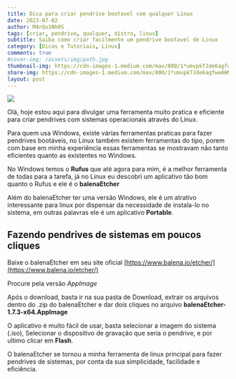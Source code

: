 ```yaml
---
title: Dica para criar pendrive bootavel com qualquer Linux
date: 2023-07-02
author: M4rQu1Nh0S
tags: [criar, pendrive, qualquer, distro, linux]
subtitle: Saiba como criar facilmente um pendrive bootavel de Linux
category: [Dicas e Tutoriais, Linux]
comments: true
#cover-img: /assets/img/path.jpg
thumbnail-img: https://cdn-images-1.medium.com/max/800/1*umvpkTJde6agfweAHN5Zag.png
share-img: https://cdn-images-1.medium.com/max/800/1*umvpkTJde6agfweAHN5Zag.png
layout: post
---
```


![](https://cdn-images-1.medium.com/max/800/1*umvpkTJde6agfweAHN5Zag.png)

Olá, hoje estou aqui para divulgar uma ferramenta muito pratica e eficiente para criar pendrives com sistemas operacionais através do Linux.

Para quem usa Windows, existe várias ferramentas praticas para fazer pendrives bootáveis, no Linux também existem ferramentas do tipo, porem com base em minha experiência essas ferramentas se mostravam não tanto eficientes quanto as existentes no Windows.

No Windows temos o **Rufus** que até agora para mim, é a melhor ferramenta de todas para a tarefa, já no Linux eu descobri um aplicativo tão bom quanto o Rufus e ele é o **balenaEtcher**

Além do balenaEtcher ter uma versão Windows, ele é um atrativo interessante para linux por dispensar da necessidade de instala-lo no sistema, em outras palavras ele é um aplicativo **Portable**.

## Fazendo pendrives de sistemas em poucos cliques

Baixe o balenaEtcher em seu site oficial
[https://www.balena.io/etcher/](https://www.balena.io/etcher/)

Procure pela versão _AppImage_

Após o download, basta ir na sua pasta de Download, extrair os arquivos dentro do .zip do balenaEtcher e dar dois cliques no arquivo
**balenaEtcher-1.7.3-x64.AppImage**

O aplicativo é muito fácil de usar, basta selecionar a imagem do sistema (.iso), Selecionar o dispositivo de gravação que seria o pendrive, e por ultimo clicar em **Flash**.

O balenaEtcher se tornou a minha ferramenta de linux principal para fazer pendrives de sistemas, por conta da sua simplicidade, facilidade e eficiência.

